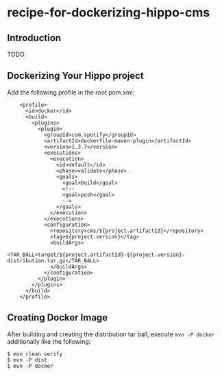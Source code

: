 # recipe-for-dockerizing-hippo-cms

## Introduction

TODO

## Dockerizing Your Hippo project

Add the following profile in the root pom.xml:

```
    <profile>
      <id>docker</id>
      <build>
        <plugins>
          <plugin>
            <groupId>com.spotify</groupId>
            <artifactId>dockerfile-maven-plugin</artifactId>
            <version>1.3.7</version>
            <executions>
              <execution>
                <id>default</id>
                <phase>validate</phase>
                <goals>
                  <goal>build</goal>
                  <!--
                  <goal>push</goal>
                  -->
                </goals>
              </execution>
            </executions>
            <configuration>
              <repository>cms/${project.artifactId}</repository>
              <tag>${project.version}</tag>
              <buildArgs>
                <TAR_BALL>target/${project.artifactId}-${project.version}-distribution.tar.gz</TAR_BALL>
              </buildArgs>
            </configuration>
          </plugin>
        </plugins>
      </build>
    </profile>
```

## Creating Docker Image

After building and creating the distribution tar ball, execute ```mvn -P docker``` additionally like the following:

```
$ mvn clean verify
$ mvn -P dist
$ mvn -P docker
```

